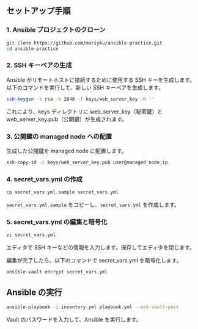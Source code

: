 ## セットアップ手順

### 1. Ansible プロジェクトのクローン

```sh
git clone https://github.com/moriyku/ansible-practice.git
cd ansible-practice
```

### 2. SSH キーペアの生成

Ansible がリモートホストに接続するために使用する SSH キーを生成します。以下のコマンドを実行して、新しい SSH キーペアを生成します。

```sh
ssh-keygen -t rsa -b 2048 -f keys/web_server_key -N ''
```

これにより、keys ディレクトリに web_server_key（秘密鍵）と web_server_key.pub（公開鍵）が生成されます。

### 3. 公開鍵の managed node への配置

生成した公開鍵を managed node に配置します。

```sh
ssh-copy-id -i keys/web_server_key.pub user@managed_node_ip
```

### 4. secret_vars.yml の作成

```sh
cp secret_vars.yml.sample secret_vars.yml
```

`secret_vars.yml.sample` をコピーし、`secret_vars.yml` を作成します。

### 5. secret_vars.yml の編集と暗号化

```sh
vi secret_vars.yml
```

エディタで SSH キーなどの情報を入力します。保存してエディタを閉じます。

編集が完了したら、以下のコマンドで secret_vars.yml を暗号化します。

```sh
ansible-vault encrypt secret_vars.yml
```

## Ansible の実行

```sh
ansible-playbook -i inventory.yml playbook.yml --ask-vault-pass
```

Vault のパスワードを入力して、Ansible を実行します。
